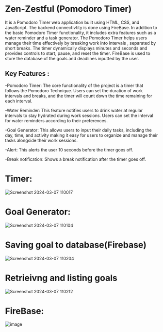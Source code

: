 # Zen-Zestful (Pomodoro Timer)

It is a Pomodoro Timer web application built using HTML, CSS, and JavaScript. The backend connectivtity is done using FireBase. In addition to the basic Pomodoro Timer functionality, it includes extra features such as a water reminder and a task generator. 
The Pomodoro Timer helps users manage their time effectively by breaking work into intervals , separated by short breaks. The timer dynamically displays minutes and seconds and provides controls to start, pause, and reset the timer.
FireBase is used to store the database of the goals and deadlines inputted by the user.

## Key Features :

-Pomodoro Timer: The core functionality of the project is a timer that follows the Pomodoro Technique. Users can set the duration of work intervals and breaks, and the timer will count down the time remaining for each interval.

-Water Reminder: This feature notifies users to drink water at regular intervals to stay hydrated during work sessions. Users can set the interval for water reminders according to their preferences.

-Goal Generator: This allows users to input their daily tasks, including the day, time, and activity making it easy for users to organize and manage their tasks alongside their work sessions.

-Alert: This alerts the user 10 seconds before the timer goes off.

-Break notification: Shows a break notification after the timer goes off.

# Timer:

![Screenshot 2024-03-07 110017](https://github.com/nandanajm2003/Pomodoro/assets/134188984/592be3a0-e6cf-49cc-a11e-1da71d8d9be4)

# Goal Generator:

![Screenshot 2024-03-07 110104](https://github.com/nandanajm2003/Pomodoro/assets/134188984/bf996cd1-3ec8-4d2a-9b63-0e27a1106caa)

# Saving goal to database(Firebase)

![Screenshot 2024-03-07 110204](https://github.com/nandanajm2003/Pomodoro/assets/134188984/0f21bb9a-d93c-4861-b6e0-6dd858ccad1c)

# Retrieivng and listing goals 

![Screenshot 2024-03-07 110212](https://github.com/nandanajm2003/Pomodoro/assets/134188984/651aac0b-ee2f-492e-8498-89ea259c78a4)

# FireBase:

![image](https://github.com/nandanajm2003/Pomodoro/assets/134188984/f020f0c3-b0cf-4145-93ab-075a9ce1bdd9)

